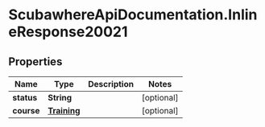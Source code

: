 # ScubawhereApiDocumentation.InlineResponse20021

## Properties
Name | Type | Description | Notes
------------ | ------------- | ------------- | -------------
**status** | **String** |  | [optional] 
**course** | [**Training**](Training.md) |  | [optional] 


